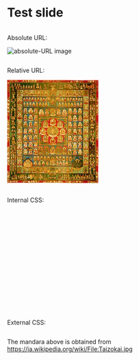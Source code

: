 <link rel="stylesheet" type="text/css" href="style.css">

<style>
.reveal h1, .reveal p {
    font-size: 10pt;
}

.reveal .container {
    display: flex;
    margin-left: -0.4em;
    margin-right: -0.4em;
}

.reveal .column {
    flex: 1;
    padding-left: 0.4em;
    padding-right: 0.4em;
}

.internal-mandara {
    width: 213px;
    height: 240px;
    background-image: url("213px-Taizokai.jpg");
}
</style>

# Test slide

<div class="container">

<div class="column">

Absolute URL:

![absolute-URL image](https://araij.github.io/nammd/test/213px-Taizokai.jpg)

</div>

<div class="column">

Relative URL:

![relative-URL image](213px-Taizokai.jpg)

</div>

<div class="column">

Internal CSS:

<div class="internal-mandara" alt="interal-CSS image"></div>

</div>

<div class="column">

External CSS:

<div class="external-mandara" alt="external-CSS image"></div>

</div>

</div>

The mandara above is obtained from https://ja.wikipedia.org/wiki/File:Taizokai.jpg
